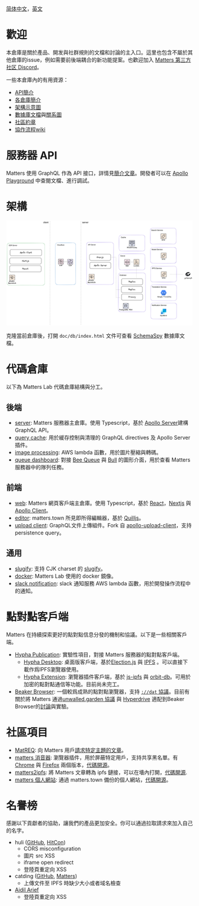 [简体中文](./README-zh_hans.md)，[英文](./README.md)

# 歡迎

本倉庫是關於產品、開发與社群規則的文檔和討論的主入口。這里也包含不屬於其他倉庫的issue，例如需要前後端耦合的新功能提案。也歡迎加入 [Matters 第三方社区 Discord](https://discord.gg/hTe8h7b39U)。

一些本倉庫內的有用資源：

* [API簡介](#服務器-API)
* [各倉庫簡介](#代碼倉庫)
* [架構示意圖](#架構)
* [數據庫文檔](./doc)與[關系圖](./doc/db/diagrams/summary/relationships.real.compact.svg)
* [社區約章](./CODE_OF_CONDUCT.md)
* [協作流程wiki](https://github.com/thematters/developer-resource/wiki)

# 服務器 API

Matters 使用 GraphQL 作為 API 接口，詳情見[簡介文章](https://matters.town/@robertu/%E7%A4%BE%E5%8D%80%E9%96%8B%E6%94%BE%E4%B8%80%E5%B0%8F%E6%AD%A5-matters-api-zdpuAyovU8xL9sYsV5rQfe35XhmN6okTVbnogCFH2J8cqAXCs)。開發者可以在 [Apollo Playground](https://server.matters.town/playground) 中查閱文檔、進行調試。

# 架構

![Architecture diagram, rendered from [drawio file](./doc/architecture-diagram.drawio)](./doc/architecture-diagram.png "Architecture diagram showing simplified data flow.")

克隆當前倉庫後，打開 `doc/db/index.html` 文件可查看 [SchemaSpy](http://schemaspy.org/) 數據庫文檔。

# 代碼倉庫
以下為 Matters Lab 代碼倉庫結構與分工。

## 後端
- [server](https://github.com/thematters/matters-server): Matters 服務器主倉庫。使用 Typescript，基於 [Apollo Server](https://github.com/apollographql/apollo-server)建構 GraphQL API。
- [query cache](https://github.com/thematters/apollo-response-cache): 用於緩存控制與清理的 GraphQL directives 及 Apollo Server 插件。
- [image processing](https://github.com/thematters/serverless-file-post-processing): AWS lambda 函數，用於圖片壓縮與轉碼。
- [queue dashboard](https://github.com/thematters/matters-queue-dashboard): 對接 [Bee Queue](https://github.com/bee-queue/bee-queue) 與 [Bull](https://github.com/optimalbits/bull) 的圖形介面，用於查看 Matters 服務器中的隊列任務。

## 前端
- [web](https://github.com/thematters/matters-web): Matters 網頁客戶端主倉庫。使用 Typescript，基於 [React](https://reactjs.org/)，[Nextjs](https://nextjs.org/) 與 [Apollo Client](https://github.com/apollographql/apollo-client)。
- [editor](https://github.com/thematters/matters-editor): matters.town 所見即所得編輯器，基於 [Quilljs](https://github.com/quilljs/quill)。
- [upload client](https://github.com/thematters/apollo-upload-client): GraphQL文件上傳組件。Fork 自 [apollo-upload-client](https://github.com/jaydenseric/apollo-upload-client)，支持 persistence query。

## 通用
- [slugify](https://github.com/thematters/slugify): 支持 CJK charset 的 [slugify](https://github.com/simov/slugify)。
- [docker](https://github.com/thematters/matters-docker): Matters Lab 使用的 docker 鏡像。
- [slack notification](https://github.com/thematters/matters-slacknoti): slack 通知服務 AWS lambda 函數，用於開發操作流程中的通知。

# 點對點客戶端

Matters 在持續探索更好的點對點信息分發的機制和協議。以下是一些相關客戶端。
* [Hypha Publication](https://github.com/hypha-publication): 實驗性項目，對接 Matters 服務器的點對點客戶端。
  * [Hypha Desktop](https://github.com/hypha-publication/hypha-desktop): 桌面版客戶端，基於[Election.js](https://www.electronjs.org/) 與 [IPFS](https://ipfs.io/)
 。可以直接下載作爲IPFS瀏覽器使用。
  * [Hypha Extension](https://github.com/hypha-publication/hypha-extension): 瀏覽器插件客戶端，基於 [js-ipfs](https://github.com/ipfs/js-ipfs) 與 [orbit-db](https://github.com/orbitdb/orbit-db)。可用於加密的點對點通信等功能。目前尚未完工。
* [Beaker Browser](https://github.com/beakerbrowser/beaker):    一個較爲成熟的點對點瀏覽器，支持 [`://dat` 協議](https://dat.foundation/)。目前有關於將 Matters 通過[unwalled.garden 協議](https://github.com/beakerbrowser/unwalled.garden)  與 [Hyperdrive](https://github.com/hypercore-protocol/hyperdrive) 適配到Beaker Browser的[討論](https://github.com/beakerbrowser/unwalled.garden/issues/51)與實驗。


# 社區項目

- [MatREQ](https://matters.town/@jugu/%E9%9D%9E%E5%AE%98%E6%96%B9-matters%E8%A8%B1%E9%A1%98%E6%B1%A0-zdpuAxEfdxG6MdBHnE7rEvCeAG6TPay6i8ychgiq2EoRRMv2s): 向 Matters 用戶[請求特定主題的文章](https://mat.52tw.cc/)。
- [matters 消音器](https://matters.town/@deserve/%E4%BD%BF%E7%94%A8%E8%BF%99%E4%B8%AA%E6%B5%8F%E8%A7%88%E5%99%A8%E6%89%A9%E5%B1%95%E4%B8%80%E9%94%AE%E5%BC%80%E5%90%AFmatters%E7%9A%84%E5%85%A8%E7%AB%99%E5%B1%8F%E8%94%BD-%E6%8B%89%E9%BB%91-%E9%9D%99%E9%9F%B3%E5%8A%9F%E8%83%BD-zdpuAwGnxxMnyvaBJwCszuRrHjqprMohMPkXXWfYYKwEzvkrX): 瀏覽器插件，用於屏蔽特定用戶，支持共享黑名單。有[Chrome](https://chrome.google.com/webstore/detail/matters-%E6%B6%88%E9%9F%B3%E5%99%A8/hpbebebpjajeiadiakgckpahmhkbkpoa) 與 [Firefox](https://addons.mozilla.org/zh-CN/firefox/addon/matters-%E6%B6%88%E9%9F%B3%E5%99%A8/) 兩個版本，[代碼開源](https://github.com/contributionls/matters-muter)。
- [matters2ipfs](https://matters.town/@deserve/matters%E6%96%87%E7%AB%A0%E7%8E%B0%E5%9C%A8%E5%8F%AF%E4%BB%A5%E4%B8%80%E9%94%AE%E5%9C%A8%E7%BA%BF%E8%BD%AC%E4%B8%BA%E5%A2%99%E5%86%85%E9%93%BE%E6%8E%A5%E4%BA%86-zdpuB1bvMnsAr4APk12FmdRxcqMaEsRo46vKE7p6Arvsg4YiF): 將 Matters 文章轉為 ipfs 鏈接，可以在墻內打開，[代碼開源](https://github.com/contributionls/matters2ipfs).
- [matters 個人網站](https://matters.town/@vibertthio/%E7%9C%9F%E6%AD%A3%E5%8E%BB%E4%B8%AD%E5%BF%83%E5%AA%92%E9%AB%94%E7%9A%84%E7%AC%AC%E4%B8%80%E6%AD%A5-%E5%81%9A%E4%B8%80%E5%80%8B-matters-%E7%9A%84%E7%AC%AC%E4%B8%89%E6%96%B9%E7%B6%B2%E7%AB%99-zdpuArgJXADPgWJ8TfvRWWStTvkYC1vqCTV6fHayisbrABkBp): 通過 matters.town 備份的個人網站，[代碼開源](https://github.com/vibertthio/matters-third-party)。

# 名譽榜

感謝以下貢獻者的協助，讓我們的產品更加安全。你可以通過拉取請求來加入自己的名字。

* huli ([GitHub](https://github.com/aszx87410), [HitCon](https://zeroday.hitcon.org/user/aszx87410))
  * CORS misconfiguration
  * 圖片 src XSS
  * iframe open redirect
  * 登陸頁重定向 XSS
* catding ([GitHub](https://github.com/catdingding), [Matters](https://matters.town/@catding))
  * 上傳文件至 IPFS 時缺少大小或者域名檢查
* [Aidil Arief](https://www.facebook.com/aidilarf.co.id)
  * 登陸頁重定向 XSS
